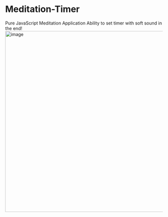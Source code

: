 # Meditation-Timer
Pure JavaScript Meditation Application
Ability to set timer with soft sound in the end!
<img width="579" alt="image" src="https://github.com/demchko/Meditation-Timer/assets/79476755/d6e5d452-833f-4f1a-b8dc-301137c9040c">
